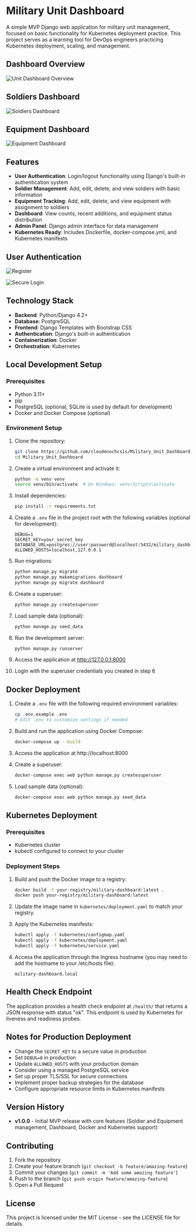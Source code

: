 # Military Unit Dashboard

A simple MVP Django web application for military unit management, focused on basic functionality for Kubernetes deployment practice. This project serves as a learning tool for DevOps engineers practicing Kubernetes deployment, scaling, and management.

## Dashboard Overview

![Unit Dashboard Overview](images/Unit_dashboard_overview.png)

## Soldiers Dashboard

![Soldiers Dashboard](images/Soldiers.png)

## Equipment Dashboard

![Equipment Dashboard](images/Equipments.png)

## Features

- **User Authentication**: Login/logout functionality using Django's built-in authentication system
- **Soldier Management**: Add, edit, delete, and view soldiers with basic information
- **Equipment Tracking**: Add, edit, delete, and view equipment with assignment to soldiers
- **Dashboard**: View counts, recent additions, and equipment status distribution
- **Admin Panel**: Django admin interface for data management
- **Kubernetes Ready**: Includes Dockerfile, docker-compose.yml, and Kubernetes manifests

## User Authentication

![Register](images/Register.png)

![Secure Login](images/secure_login.png)

## Technology Stack

- **Backend**: Python/Django 4.2+
- **Database**: PostgreSQL
- **Frontend**: Django Templates with Bootstrap CSS
- **Authentication**: Django's built-in authentication
- **Containerization**: Docker
- **Orchestration**: Kubernetes

## Local Development Setup

### Prerequisites

- Python 3.11+
- pip
- PostgreSQL (optional, SQLite is used by default for development)
- Docker and Docker Compose (optional)

### Environment Setup

1. Clone the repository:
   ```bash
   git clone https://github.com/cloudenochcsis/Military_Unit_Dashboard.git
   cd Military_Unit_Dashboard
   ```

2. Create a virtual environment and activate it:
   ```bash
   python -m venv venv
   source venv/bin/activate  # On Windows: venv\Scripts\activate
   ```

3. Install dependencies:
   ```bash
   pip install -r requirements.txt
   ```

4. Create a `.env` file in the project root with the following variables (optional for development):
   ```
   DEBUG=1
   SECRET_KEY=your_secret_key
   DATABASE_URL=postgres://user:password@localhost:5432/military_dashboard
   ALLOWED_HOSTS=localhost,127.0.0.1
   ```

5. Run migrations:
   ```bash
   python manage.py migrate
   python manage.py makemigrations dashboard
   python manage.py migrate dashboard
   ```

6. Create a superuser:
   ```bash
   python manage.py createsuperuser
   ```

7. Load sample data (optional):
   ```bash
   python manage.py seed_data
   ```

8. Run the development server:
   ```bash
   python manage.py runserver
   ```

9. Access the application at http://127.0.0.1:8000

10. Login with the superuser credentials you created in step 6

## Docker Deployment

1. Create a `.env` file with the following required environment variables:
   ```bash
   cp .env.example .env
   # Edit .env to customize settings if needed
   ```

2. Build and run the application using Docker Compose:
   ```bash
   docker-compose up --build
   ```

3. Access the application at http://localhost:8000

4. Create a superuser:
   ```bash
   docker-compose exec web python manage.py createsuperuser
   ```

5. Load sample data (optional):
   ```bash
   docker-compose exec web python manage.py seed_data
   ```

## Kubernetes Deployment

### Prerequisites

- Kubernetes cluster
- kubectl configured to connect to your cluster

### Deployment Steps

1. Build and push the Docker image to a registry:
   ```bash
   docker build -t your-registry/military-dashboard:latest .
   docker push your-registry/military-dashboard:latest
   ```

2. Update the image name in `kubernetes/deployment.yaml` to match your registry.

3. Apply the Kubernetes manifests:
   ```bash
   kubectl apply -f kubernetes/configmap.yaml
   kubectl apply -f kubernetes/deployment.yaml
   kubectl apply -f kubernetes/service.yaml
   ```

4. Access the application through the Ingress hostname (you may need to add the hostname to your /etc/hosts file):
   ```
   military-dashboard.local
   ```

## Health Check Endpoint

The application provides a health check endpoint at `/health/` that returns a JSON response with status "ok". This endpoint is used by Kubernetes for liveness and readiness probes.



## Notes for Production Deployment

- Change the `SECRET_KEY` to a secure value in production
- Set `DEBUG=0` in production
- Update `ALLOWED_HOSTS` with your production domain
- Consider using a managed PostgreSQL service
- Set up proper TLS/SSL for secure connections
- Implement proper backup strategies for the database
- Configure appropriate resource limits in Kubernetes manifests

## Version History

- **v1.0.0** - Initial MVP release with core features (Soldier and Equipment management, Dashboard, Docker and Kubernetes support)

## Contributing

1. Fork the repository
2. Create your feature branch (`git checkout -b feature/amazing-feature`)
3. Commit your changes (`git commit -m 'Add some amazing feature'`)
4. Push to the branch (`git push origin feature/amazing-feature`)
5. Open a Pull Request

## License

This project is licensed under the MIT License - see the LICENSE file for details.
